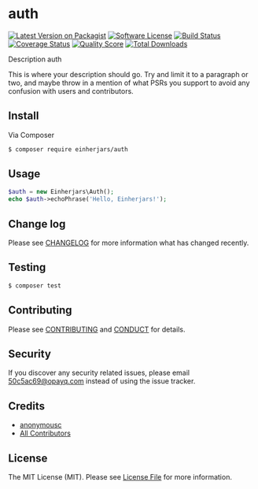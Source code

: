 # auth

[![Latest Version on Packagist][ico-version]][link-packagist]
[![Software License][ico-license]](LICENSE.md)
[![Build Status][ico-travis]][link-travis]
[![Coverage Status][ico-scrutinizer]][link-scrutinizer]
[![Quality Score][ico-code-quality]][link-code-quality]
[![Total Downloads][ico-downloads]][link-downloads]

Description auth

This is where your description should go. Try and limit it to a paragraph or two, and maybe throw in a mention of what
PSRs you support to avoid any confusion with users and contributors.

## Install

Via Composer

``` bash
$ composer require einherjars/auth
```

## Usage

``` php
$auth = new Einherjars\Auth();
echo $auth->echoPhrase('Hello, Einherjars!');
```

## Change log

Please see [CHANGELOG](CHANGELOG.md) for more information what has changed recently.

## Testing

``` bash
$ composer test
```

## Contributing

Please see [CONTRIBUTING](CONTRIBUTING.md) and [CONDUCT](CONDUCT.md) for details.

## Security

If you discover any security related issues, please email 50c5ac69@opayq.com instead of using the issue tracker.

## Credits

- [anonymousc][link-author]
- [All Contributors][link-contributors]

## License

The MIT License (MIT). Please see [License File](LICENSE.md) for more information.

[ico-version]: https://img.shields.io/packagist/v/einherjars/auth.svg?style=flat-square
[ico-license]: https://img.shields.io/badge/license-MIT-brightgreen.svg?style=flat-square
[ico-travis]: https://img.shields.io/travis/einherjars/auth/master.svg?style=flat-square
[ico-scrutinizer]: https://img.shields.io/scrutinizer/coverage/g/einherjars/auth.svg?style=flat-square
[ico-code-quality]: https://img.shields.io/scrutinizer/g/einherjars/auth.svg?style=flat-square
[ico-downloads]: https://img.shields.io/packagist/dt/einherjars/auth.svg?style=flat-square

[link-packagist]: https://packagist.org/packages/einherjars/auth
[link-travis]: https://travis-ci.org/einherjars/auth
[link-scrutinizer]: https://scrutinizer-ci.com/g/einherjars/auth/code-structure
[link-code-quality]: https://scrutinizer-ci.com/g/einherjars/auth
[link-downloads]: https://packagist.org/packages/einherjars/auth
[link-author]: https://github.com/einherjars
[link-contributors]: ../../contributors
